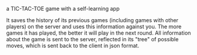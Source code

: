 a TIC-TAC-TOE game with a self-learning app

It saves the history of its previous games (including games with other players) on the server and uses this information against you. The more games it has played, the better it will play in the next round.
All information about the game is sent to the server, reflected in its "tree" of possible moves, which is sent back to the client in json format.
